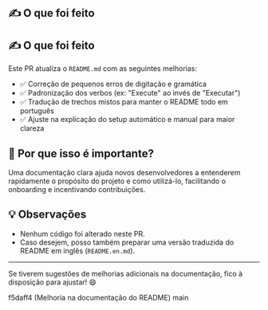 ## ✍️ O que foi feito
## ✍️ O que foi feito

Este PR atualiza o `README.md` com as seguintes melhorias:

- ✅ Correção de pequenos erros de digitação e gramática
- ✅ Padronização dos verbos (ex: "Execute" ao invés de "Executar")
- ✅ Tradução de trechos mistos para manter o README todo em português
- ✅ Ajuste na explicação do setup automático e manual para maior clareza

## 🎯 Por que isso é importante?

Uma documentação clara ajuda novos desenvolvedores a entenderem rapidamente o propósito do projeto e como utilizá-lo, facilitando o onboarding e incentivando contribuições.

## 💡 Observações

- Nenhum código foi alterado neste PR.
- Caso desejem, posso também preparar uma versão traduzida do README em inglês (`README.en.md`).

---

Se tiverem sugestões de melhorias adicionais na documentação, fico à disposição para ajustar! 😄

f5daff4 (Melhoria na documentação do README)
main
